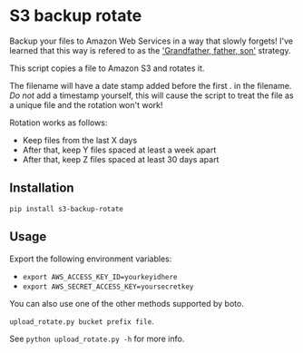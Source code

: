 S3 backup rotate
================

Backup your files to Amazon Web Services in a way that slowly forgets! I've learned that this way is refered to as the ['Grandfather, father, son'](http://en.wikipedia.org/wiki/Backup_rotation_scheme#Grandfather-father-son) strategy.

This script copies a file to Amazon S3 and rotates it.

The filename will have a date stamp added before the first . in the filename. *Do not* add a timestamp yourself, this will cause the script to treat the file as a unique file and the rotation won't work!

Rotation works as follows:
- Keep files from the last X days
- After that, keep Y files spaced at least a week apart
- After that, keep Z files spaced at least 30 days apart


## Installation

`pip install s3-backup-rotate`

## Usage

Export the following environment variables:
- `export AWS_ACCESS_KEY_ID=yourkeyidhere`
- `export AWS_SECRET_ACCESS_KEY=yoursecretkey`

You can also use one of the other methods supported by boto.

`upload_rotate.py bucket prefix file`.

See `python upload_rotate.py -h` for more info.
